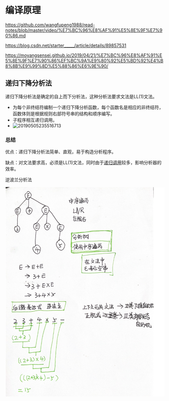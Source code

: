 # 编译原理

https://github.com/wangfupeng1988/read-notes/blob/master/video/%E7%BC%96%E8%AF%91%E5%8E%9F%E7%90%86.md



https://blog.csdn.net/starter_____/article/details/89857531

https://moyangsensei.github.io/2019/04/21/%E7%BC%96%E8%AF%91%E5%8E%9F%E7%90%86%EF%BC%9A%E9%80%92%E5%BD%92%E4%B8%8B%E9%99%8D%E5%88%86%E6%9E%90/

## 递归下降分析法

递归下降分析法是确定的自上而下分析法，这种分析法要求文法是LL(1)文法。

- 为每个非终结符编制一个递归下降分析函数，每个函数名是相应的非终结符，函数体则是根据规则右部符号串的结构和顺序编写。
- 子程序相互递归调用。
- ![20190505235516713](https://img-blog.csdnimg.cn/20190505235516713.png)

### 总结

优点：递归下降分析法简单、直观，易于构造分析程序。

缺点：对文法要求高，必须是LL(1)文法，同时由于[递归调用](https://so.csdn.net/so/search?q=递归调用&spm=1001.2101.3001.7020)较多，影响分析器的效率。



逆波兰分析法

![image-20231016095728955](./pics/image-20231016095728955.png)
